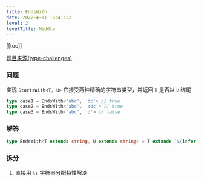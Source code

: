 ```yaml
---
title: EndsWith
date: 2022-4-11 16:41:32
level: 2
levelTitle: Middle
---
```


[[toc]]

[题目来源(type-challenges)](https://github.com/type-challenges/type-challenges/blob/master/questions/2693-medium-endswith/README.md)

### 问题
实现 `StartsWith<T, U>` 它接受两种精确的字符串类型，并返回 `T` 是否以 `U` 结尾

```typescript
type case1 = EndsWith<'abc', 'bc'> // true
type case2 = EndsWith<'abc', 'abc'> // true
type case3 = EndsWith<'abc', 'd'> // false
```

### 解答
```typescript
type EndsWith<T extends string, U extends string> = T extends `${infer _F}${U}` ? true : false
```

### 拆分
1. 直接用 `ts` 字符串分配特性解决
